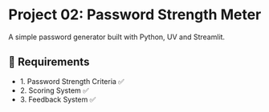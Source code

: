 <h1>Project 02: Password Strength Meter</h1>
A simple password generator built with Python, UV and Streamlit.

<h2>🔹 Requirements</h2>
<ul>
  <li>1. Password Strength Criteria ✅</li>
  <li>2. Scoring System ✅</li>
  <li>3. Feedback System ✅</li>
</ul>
